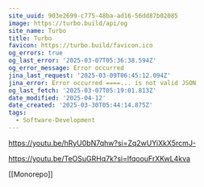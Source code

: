 ```yaml
---
site_uuid: 903e2699-c775-48ba-ad16-56dd87b02085
image: https://turbo.build/api/og
site_name: Turbo
title: Turbo
favicon: https://turbo.build/favicon.ico
og_errors: true
og_last_error: '2025-03-07T05:36:38.594Z'
og_error_message: Error occurred
jina_last_request: '2025-03-09T06:45:12.094Z'
jina_error: Error occurred ====... is not valid JSON
og_last_fetch: '2025-03-07T05:19:01.813Z'
date_modified: '2025-04-12'
date_created: '2025-03-30T05:44:14.875Z'
tags:
  - Software-Development
---
```














https://youtu.be/hRyU0bN7qhw?si=Zq2wUYiXkX5rcmJ-

https://youtu.be/TeOSuGRHq7k?si=lfqoouFrXKwL4kva

[[Monorepo]]

